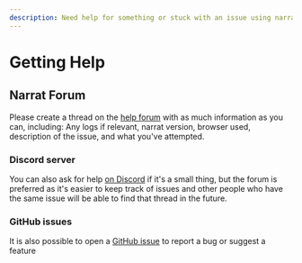 ```yaml
---
description: Need help for something or stuck with an issue using narrat? We have support
---
```


# Getting Help

## Narrat Forum

Please create a thread on the [help forum](https://narrat.discourse.group/c/help/5) with as much information as you can, including: Any logs if relevant, narrat version, browser used, description of the issue, and what you've attempted.

### Discord server

You can also ask for help [on Discord](https://discord.gg/Xgz7EQ2Xgh) if it's a small thing, but the forum is preferred as it's easier to keep track of issues and other people who have the same issue will be able to find that thread in the future.

### GitHub issues

It is also possible to open a [GitHub issue](https://github.com/liana-p/narrat-engine/issues) to report a bug or suggest a feature

